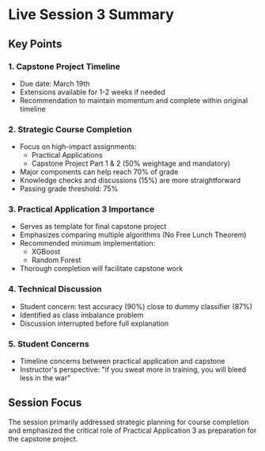 # Live Session 3 Summary

## Key Points

### 1. Capstone Project Timeline
- Due date: March 19th
- Extensions available for 1-2 weeks if needed
- Recommendation to maintain momentum and complete within original timeline

### 2. Strategic Course Completion
- Focus on high-impact assignments:
  - Practical Applications
  - Capstone Project Part 1 & 2 (50% weightage and mandatory)
- Major components can help reach 70% of grade
- Knowledge checks and discussions (15%) are more straightforward
- Passing grade threshold: 75%

### 3. Practical Application 3 Importance
- Serves as template for final capstone project
- Emphasizes comparing multiple algorithms (No Free Lunch Theorem)
- Recommended minimum implementation:
  - XGBoost
  - Random Forest
- Thorough completion will facilitate capstone work

### 4. Technical Discussion
- Student concern: test accuracy (90%) close to dummy classifier (87%)
- Identified as class imbalance problem
- Discussion interrupted before full explanation

### 5. Student Concerns
- Timeline concerns between practical application and capstone
- Instructor's perspective: "if you sweat more in training, you will bleed less in the war"

## Session Focus
The session primarily addressed strategic planning for course completion and emphasized the critical role of Practical Application 3 as preparation for the capstone project.